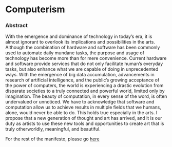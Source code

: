 # Computerism

### Abstract

With the emergence and dominance of technology in today’s era, it is almost ignorant to overlook its implications and possibilities in the arts. Although the combination of hardware and software has been commonly used to automate daily mundane tasks, the purpose and usage of technology has become more than for mere convenience. Current hardware and software provide services that do not only facilitate human’s everyday tasks, but also enhance what we are capable of doing in unprecedented ways. With the emergence of big data accumulation, advancements in research of artificial intelligence, and the public’s growing acceptance of the power of computers, the world is experiencing a drastic evolution from disparate societies to a truly connected and powerful world, limited only by imagination. The beauty of computation, in every sense of the word, is often undervalued or unnoticed. We have to acknowledge that software and computation allow us to achieve results in multiple fields that we humans, alone, would never be able to do. This holds true especially in the arts. I propose that a new generation of thought and art has arrived, and it is our duty as artists to use these new tools and opportunities to create art that is truly otherworldly, meaningful, and beautiful.

For the rest of the manifesto, please go [here](http://afkim14.github.io/andresfernandokim/about/manifesto.html)
